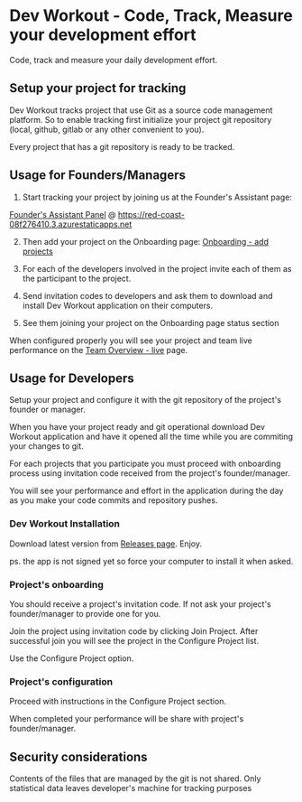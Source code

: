 # Dev Workout - Code, Track, Measure your development effort

Code, track and measure your daily development effort.

## Setup your project for tracking

Dev Workout tracks project that use Git as a source code management platform. So to enable tracking first initialize your project git repository (local, github, gitlab or any other convenient to you).

Every project that has a git repository is ready to be tracked.

## Usage for Founders/Managers
1. Start tracking your project by joining us at the Founder's Assistant page:

[Founder's Assistant Panel](https://red-coast-08f276410.3.azurestaticapps.net/) @ https://red-coast-08f276410.3.azurestaticapps.net

2. Then add your project on the Onboarding page:
[Onboarding - add projects](https://red-coast-08f276410.3.azurestaticapps.net/onboarding.html)

3. For each of the developers involved in the project invite each of them as the participant to the project.
4. Send invitation codes to developers and ask them to download and install Dev Workout application on their computers.
5. See them joining your project on the Onboarding page status section

When configured properly you will see your project and team live performance on the [Team Overview - live](https://red-coast-08f276410.3.azurestaticapps.net/) page.

## Usage for Developers
Setup your project and configure it with the git repository of the project's founder or manager.

When you have your project ready and git operational download Dev Workout application and have it opened all the time while you are commiting your changes to git.

For each projects that you participate you must proceed with onboarding process using invitation code received from the project's founder/manager.

You will see your performance and effort in the application during the day as you make your code commits and repository pushes.

### Dev Workout Installation
Download latest version from [Releases page](../../releases/latest). Enjoy.

ps. the app is not signed yet so force your computer to install it when asked.
### Project's onboarding
You should receive a project's invitation code. If not ask your project's founder/manager to provide one for you.

Join the project using invitation code by clicking Join Project. After successful join you will see the project in the Configure Project list.

Use the Configure Project option.

### Project's configuration
Proceed with instructions in the Configure Project section.

When completed your performance will be share with project's founder/manager.

## Security considerations
Contents of the files that are managed by the git is not shared. Only statistical data leaves developer's machine for tracking purposes

